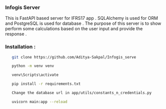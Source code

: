 ### Infogis Server 

This is FastAPI based server for IFRS17 app . SQLAlchemy is used for ORM and PostgreSQL is used for database . The purpose of this server is to show perform some calculations based on the user input and provide the response . 


### Installation :
```bash
   git clone https://github.com/Aditya-Sakpal/Infogis_serve
```
```bash
   python -m venv venv 
```
```bash
   venv\Scripts\activate
```
```bash
   pip install -r requirements.txt
```
```bash
   Change the database url in app/utils/constants_n_credentials.py 
```
```bash
   uvicorn main:app --reload
```
